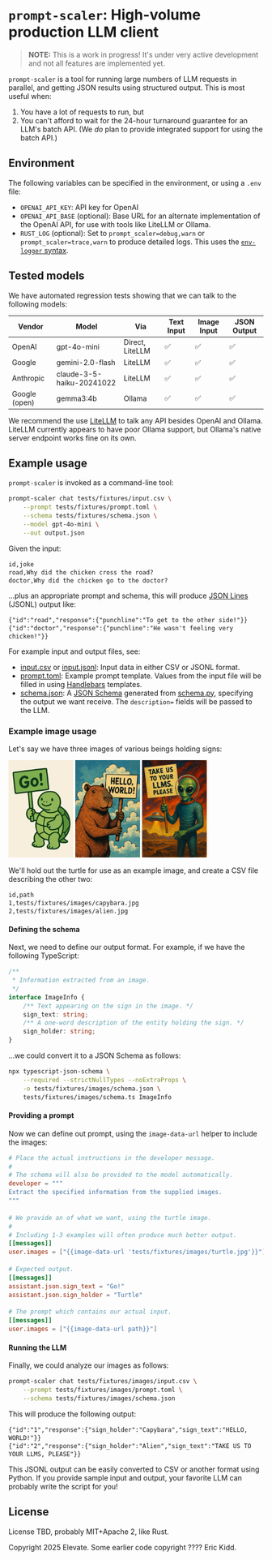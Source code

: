 # `prompt-scaler`: High-volume production LLM client

> **NOTE:** This is a work in progress! It's under very active development and not all features are implemented yet.

`prompt-scaler` is a tool for running large numbers of LLM requests in parallel, and getting JSON results using structured output. This is most useful when:

1. You have a lot of requests to run, but
2. You can't afford to wait for the 24-hour turnaround guarantee for an LLM's batch API. (We _do_ plan to provide integrated support for using the batch API.)

## Environment

The following variables can be specified in the environment, or using a `.env` file:

- `OPENAI_API_KEY`: API key for OpenAI
- `OPENAI_API_BASE` (optional): Base URL for an alternate implementation of the OpenAI API, for use with tools like LiteLLM or Ollama.
- `RUST_LOG` (optional): Set to `prompt_scaler=debug,warn` or `prompt_scaler=trace,warn` to produce detailed logs. This uses the [`env-logger` syntax](https://docs.rs/env_logger/latest/env_logger/).

## Tested models

We have automated regression tests showing that we can talk to the following models:

| Vendor | Model | Via | Text Input | Image Input | JSON Output |
| --|--|--|--|--|--|
| OpenAI | gpt-4o-mini | Direct, LiteLLM | ✅ | ✅ | ✅ |
| Google | gemini-2.0-flash | LiteLLM | ✅ | ✅ | ✅ |
| Anthropic | claude-3-5-haiku-20241022 | LiteLLM | ✅ | ✅ | ✅ |
| Google (open) | gemma3:4b | Ollama | ✅ | ✅ | ✅ |

We recommend the use [LiteLLM](https://www.litellm.ai/) to talk any API besides OpenAI and Ollama. LiteLLM currently appears to have poor Ollama support, but Ollama's native server endpoint works fine on its own.

## Example usage

`prompt-scaler` is invoked as a command-line tool:

```sh
prompt-scaler chat tests/fixtures/input.csv \
    --prompt tests/fixtures/prompt.toml \
    --schema tests/fixtures/schema.json \
    --model gpt-4o-mini \
    --out output.json
```

Given the input:

```csv
id,joke
road,Why did the chicken cross the road?
doctor,Why did the chicken go to the doctor?
```

...plus an appropriate prompt and schema, this will produce [JSON Lines](https://jsonlines.org/) (JSONL) output like:

```jsonl
{"id":"road","response":{"punchline":"To get to the other side!"}}
{"id":"doctor","response":{"punchline":"He wasn't feeling very chicken!"}}
```

For example input and output files, see:

- [input.csv](./tests/fixtures/input.csv) or [input.jsonl](tests/fixtures/input.jsonl): Input data in either CSV or JSONL format.
- [prompt.toml](./tests/fixtures/prompt.toml): Example prompt template. Values from the input file will be filled in using [Handlebars](https://handlebarsjs.com/) templates.
- [schema.json](./tests/fixtures/schema.json): A [JSON Schema](https://json-schema.org/) generated from [schema.py](./tests/fixtures/schema.py), specifying the output we want receive. The `description=` fields will be passed to the LLM.

### Example image usage

Let's say we have three images of various beings holding signs:

<img alt='Turtle holding sign saying "Go!"' src='tests/fixtures/images/turtle.jpg' width="128px"> <img alt='Capybara holding sign saying "HELLO, WORLD!"' src='tests/fixtures/images/capybara.jpg' width="128px"> <img alt='Alien holding sign saying "TAKE US TO YOUR LLMS, PLEASE"' src='tests/fixtures/images/alien.jpg' width="128px">

We'll hold out the turtle for use as an example image, and create a CSV file describing the other two:

```csv
id,path
1,tests/fixtures/images/capybara.jpg
2,tests/fixtures/images/alien.jpg
```

#### Defining the schema

Next, we need to define our output format. For example, if we have the following TypeScript:

```ts
/**
 * Information extracted from an image.
 */
interface ImageInfo {
    /** Text appearing on the sign in the image. */
    sign_text: string;
    /** A one-word description of the entity holding the sign. */
    sign_holder: string;
}
```

...we could convert it to a JSON Schema as follows:

```sh
npx typescript-json-schema \
    --required --strictNullTypes --noExtraProps \
    -o tests/fixtures/images/schema.json \
    tests/fixtures/images/schema.ts ImageInfo
```

#### Providing a prompt

Now we can define out prompt, using the `image-data-url` helper to include the images:

```toml
# Place the actual instructions in the developer message.
#
# The schema will also be provided to the model automatically.
developer = """
Extract the specified information from the supplied images.
"""

# We provide an of what we want, using the turtle image.
#
# Including 1-3 examples will often produce much better output.
[[messages]]
user.images = ["{{image-data-url 'tests/fixtures/images/turtle.jpg'}}"]

# Expected output.
[[messages]]
assistant.json.sign_text = "Go!"
assistant.json.sign_holder = "Turtle"

# The prompt which contains our actual input.
[[messages]]
user.images = ["{{image-data-url path}}"]
```

#### Running the LLM

Finally, we could analyze our images as follows:

```sh
prompt-scaler chat tests/fixtures/images/input.csv \
    --prompt tests/fixtures/images/prompt.toml \
    --schema tests/fixtures/images/schema.json
```

This will produce the following output:

```jsonl
{"id":"1","response":{"sign_holder":"Capybara","sign_text":"HELLO, WORLD!"}}
{"id":"2","response":{"sign_holder":"Alien","sign_text":"TAKE US TO YOUR LLMS, PLEASE"}}
```

This JSONL output can be easily converted to CSV or another format using Python. If you provide sample input and output, your favorite LLM can probably write the script for you!

## License

License TBD, probably MIT+Apache 2, like Rust.

Copyright 2025 Elevate.
Some earlier code copyright ???? Eric Kidd.
